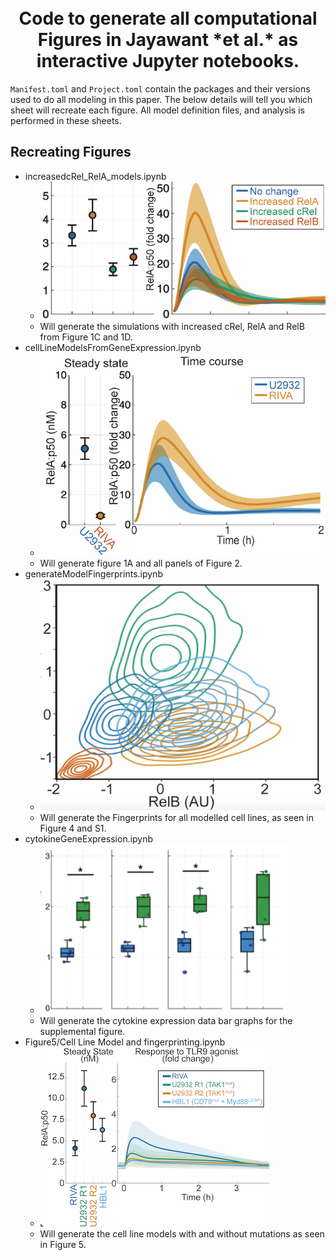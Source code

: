 <h1 align="center">
  <br>
  Code to generate all computational Figures in Jayawant *et al.* as interactive Jupyter notebooks.
  <br>
</h1>

`Manifest.toml` and `Project.toml` contain the packages and their versions used to do all modeling in this paper. The below details will tell you which sheet will recreate each figure. All model definition files, and analysis is performed in these sheets.

## Recreating Figures

* increasedcRel_RelA_models.ipynb
  - ![Figure 1 Example](/Images/Figure1Example.png)
  - Will generate the simulations with increased cRel, RelA and RelB from Figure 1C and 1D.
* cellLineModelsFromGeneExpression.ipynb
  - ![Figure 2 Example](/Images/Figure2Example.png)
  - Will generate figure 1A and all panels of Figure 2.
* generateModelFingerprints.ipynb
  - ![Figure 4 Example](/Images/Figure4Example.png)
  - Will generate the Fingerprints for all modelled cell lines, as seen in Figure 4 and S1.
* cytokineGeneExpression.ipynb
  - ![Figure 4 Example](/Images/supplementalFigExample.png)
  - Will generate the cytokine expression data bar graphs for the supplemental figure.
* Figure5/Cell Line Model and fingerprinting.ipynb
  - ![Figure 5 Example](/Images/Figure5Example.png)
  - Will generate the cell line models with and without mutations as seen in Figure 5.
